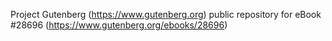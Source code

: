 Project Gutenberg (https://www.gutenberg.org) public repository for eBook #28696 (https://www.gutenberg.org/ebooks/28696)
